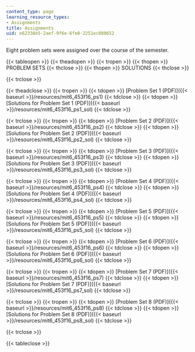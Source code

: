 ```yaml
---
content_type: page
learning_resource_types:
- Assignments
title: Assignments
uid: e62338e5-2aef-9f6e-6fe0-2251ec080652
---
```


Eight problem sets were assigned over the course of the semester.

{{< tableopen >}}
{{< theadopen >}}
{{< tropen >}}
{{< thopen >}}
PROBLEM SETS
{{< thclose >}}
{{< thopen >}}
SOLUTIONS
{{< thclose >}}

{{< trclose >}}

{{< theadclose >}}
{{< tropen >}}
{{< tdopen >}}
[Problem Set 1 (PDF)]({{< baseurl >}}/resources/mit6_453f16_ps1)
{{< tdclose >}}
{{< tdopen >}}
[Solutions for Problem Set 1 (PDF)]({{< baseurl >}}/resources/mit6_453f16_ps1_sol)
{{< tdclose >}}

{{< trclose >}}
{{< tropen >}}
{{< tdopen >}}
[Problem Set 2 (PDF)]({{< baseurl >}}/resources/mit6_453f16_ps2)
{{< tdclose >}}
{{< tdopen >}}
[Solutions for Problem Set 2 (PDF)]({{< baseurl >}}/resources/mit6_453f16_ps2_sol)
{{< tdclose >}}

{{< trclose >}}
{{< tropen >}}
{{< tdopen >}}
[Problem Set 3 (PDF)]({{< baseurl >}}/resources/mit6_453f16_ps3)
{{< tdclose >}}
{{< tdopen >}}
[Solutions for Problem Set 3 (PDF)]({{< baseurl >}}/resources/mit6_453f16_ps3_sol)
{{< tdclose >}}

{{< trclose >}}
{{< tropen >}}
{{< tdopen >}}
[Problem Set 4 (PDF)]({{< baseurl >}}/resources/mit6_453f16_ps4)
{{< tdclose >}}
{{< tdopen >}}
[Solutions for Problem Set 4 (PDF)]({{< baseurl >}}/resources/mit6_453f16_ps4_sol)
{{< tdclose >}}

{{< trclose >}}
{{< tropen >}}
{{< tdopen >}}
[Problem Set 5 (PDF)]({{< baseurl >}}/resources/mit6_453f16_ps5)
{{< tdclose >}}
{{< tdopen >}}
[Solutions for Problem Set 5 (PDF)]({{< baseurl >}}/resources/mit6_453f16_ps5_sol)
{{< tdclose >}}

{{< trclose >}}
{{< tropen >}}
{{< tdopen >}}
[Problem Set 6 (PDF)]({{< baseurl >}}/resources/mit6_453f16_ps6)
{{< tdclose >}}
{{< tdopen >}}
[Solutions for Problem Set 6 (PDF)]({{< baseurl >}}/resources/mit6_453f16_ps6_sol)
{{< tdclose >}}

{{< trclose >}}
{{< tropen >}}
{{< tdopen >}}
[Problem Set 7 (PDF)]({{< baseurl >}}/resources/mit6_453f16_ps7)
{{< tdclose >}}
{{< tdopen >}}
[Solutions for Problem Set 7 (PDF)]({{< baseurl >}}/resources/mit6_453f16_ps7_sol)
{{< tdclose >}}

{{< trclose >}}
{{< tropen >}}
{{< tdopen >}}
[Problem Set 8 (PDF)]({{< baseurl >}}/resources/mit6_453f16_ps8)
{{< tdclose >}}
{{< tdopen >}}
[Solutions for Problem Set 8 (PDF)]({{< baseurl >}}/resources/mit6_453f16_ps8_sol)
{{< tdclose >}}

{{< trclose >}}

{{< tableclose >}}